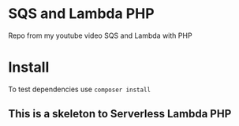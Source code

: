# SQS and Lambda PHP
Repo from my youtube video SQS and Lambda with PHP

# Install
To test dependencies use ```composer install```

## This is a skeleton to Serverless Lambda PHP
